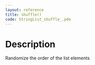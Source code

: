 ```yaml
---
layout: reference
title: shuffle()
code: StringList_shuffle_.pde
---
```


# Description

Randomize the order of the list elements

